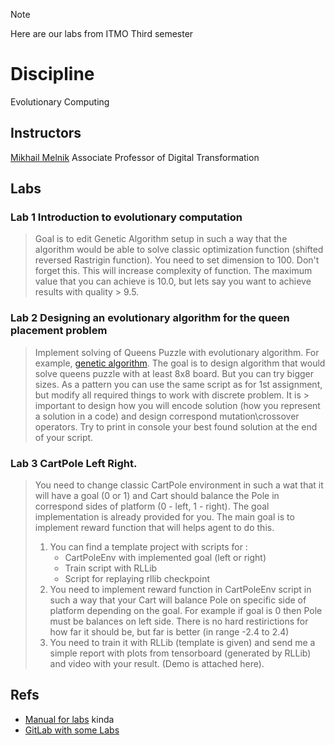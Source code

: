 > [!NOTE]
> Here are our labs from ITMO Third semester

# Discipline
Evolutionary Computing

## Instructors
[Mikhail Melnik](https://github.com/HighExecutor) Associate Professor of Digital Transformation

## Labs
### Lab 1 Introduction to evolutionary computation
> Goal is to edit Genetic Algorithm setup in such a way that the algorithm would be able to solve classic optimization function (shifted reversed Rastrigin function). 
> You need to set dimension to 100. Don't forget this. This will increase complexity of function.
> The maximum value that you can achieve is 10.0, but lets say you want to achieve results with quality > 9.5.

### Lab 2 Designing an evolutionary algorithm for the queen placement problem 
> Implement solving of Queens Puzzle with evolutionary algorithm. For example, [genetic algorithm](https://en.wikipedia.org/wiki/Eight_queens_puzzle).
> The goal is to design algorithm that would solve queens puzzle with at least 8x8 board. But you can try bigger sizes. As a pattern you can use the same script as for 1st assignment, but modify all required things to work with discrete problem. It is > important to design how you will encode solution (how you represent a solution in a code)  and design correspond mutation\crossover operators. 
> Try to print in console your best found solution at the end of your script.

### Lab 3 CartPole Left Right.
> You need to change classic CartPole environment in such a wat that it will have a goal (0 or 1) and Cart should balance the Pole in correspond sides of platform (0 - left, 1 - right). The goal implementation is already provided for you. The main goal is to implement reward function that will helps agent to do this.
> 
> 1. You can find a template project with scripts for :
>    - CartPoleEnv with implemented goal (left or right)
>    - Train script with RLLib
>    - Script for replaying rllib checkpoint
> 2. You need to implement reward function in CartPoleEnv script in such a way that your Cart will balance Pole on specific side of platform depending on the goal. For example if goal is 0 then Pole must be balances on left side. There is no hard restirictions for how far it should be, but far is better (in range -2.4 to 2.4)
> 3. You need to train it with RLLib (template is given) and send me a simple report with plots from tensorboard (generated by RLLib) and video with your result. (Demo is attached here).


## Refs
- [Manual for labs](https://books.ifmo.ru/file/pdf/2389.pdf) kinda
- [GitLab with some Labs](https://gitlab.com/itmo_ec_labs)
